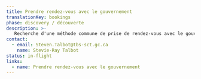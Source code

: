 ```yaml
---
title: Prendre rendez-vous avec le gouvernement
translationKey: bookings
phase: discovery / découverte
description: >-
   Recherche d'une méthode commune de prise de rendez-vous avec le gouvernement, afin d'obtenir l'assistance en personne dont les gens ont besoin.
contact:
  - email: Steven.Talbot@tbs-sct.gc.ca
    name: Stevie-Ray Talbot 
status: in-flight
links:
  - name: Prendre rendez-vous avec le gouvernement
---
```

